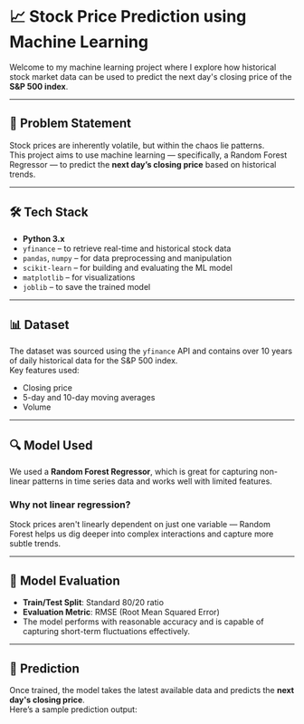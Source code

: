 # 📈 Stock Price Prediction using Machine Learning

Welcome to my machine learning project where I explore how historical stock market data can be used to predict the next day's closing price of the **S&P 500 index**.

---

## 🧠 Problem Statement

Stock prices are inherently volatile, but within the chaos lie patterns.  
This project aims to use machine learning — specifically, a Random Forest Regressor — to predict the **next day’s closing price** based on historical trends.

---

## 🛠️ Tech Stack

- **Python 3.x**
- `yfinance` – to retrieve real-time and historical stock data
- `pandas`, `numpy` – for data preprocessing and manipulation
- `scikit-learn` – for building and evaluating the ML model
- `matplotlib` – for visualizations
- `joblib` – to save the trained model

---

## 📊 Dataset

The dataset was sourced using the `yfinance` API and contains over 10 years of daily historical data for the S&P 500 index.  
Key features used:
- Closing price
- 5-day and 10-day moving averages
- Volume

---

## 🔍 Model Used

We used a **Random Forest Regressor**, which is great for capturing non-linear patterns in time series data and works well with limited features.

### Why not linear regression?

Stock prices aren't linearly dependent on just one variable — Random Forest helps us dig deeper into complex interactions and capture more subtle trends.

---

## 🧪 Model Evaluation

- **Train/Test Split**: Standard 80/20 ratio
- **Evaluation Metric**: RMSE (Root Mean Squared Error)
- The model performs with reasonable accuracy and is capable of capturing short-term fluctuations effectively.

---

## 🤖 Prediction

Once trained, the model takes the latest available data and predicts the **next day's closing price**.  
Here’s a sample prediction output:
